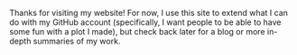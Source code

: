 Thanks for visiting my website! For now, I use this site to extend what I can do with my GitHub account (specifically, I want people to be able to have some fun with a plot I made), but check back later for a blog or more in-depth summaries of my work.
